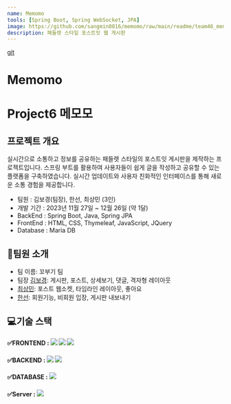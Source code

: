 ```yaml
---
name: Memomo
tools: [Spring Boot, Spring WebSocket, JPA]
image: https://github.com/sangmin0816/memomo/raw/main/readme/team46_memomo.gif
description: 패들렛 스타일 포스트잇 웹 게시판
---
```


[git](https://github.com/sangmin0816/memomo)

# Memomo
# Project6 메모모
## 프로젝트 개요
실시간으로 소통하고 정보를 공유하는 패들렛 스타일의 포스트잇 게시판을 제작하는 프로젝트입니다. 스프링 부트를 활용하여 사용자들이 쉽게 글을 작성하고 공유할 수 있는 플랫폼을 구축하였습니다. 실시간 업데이트와 사용자 친화적인 인터페이스를 통해 새로운 소통 경험을 제공합니다.

- 팀원 : 김보경(팀장), 한선, 최상민 (3인)
- 개발 기간 : 2023년 11월 27일 ~ 12월 26일 (약 1달)
- BackEnd : Spring Boot, Java, Spring JPA
- FrontEnd : HTML, CSS, Thymeleaf, JavaScript, JQuery
- Database :  Maria DB

## 👋팀원 소개
- 팀 이름: 꼬부기 팀
- 팀장 [김보경](https://github.com/emssme): 게시판, 포스트, 상세보기, 댓글, 격자형 레이아웃
- [최상민](https://github.com/sangmin0816): 포스트 웹소켓, 타임라인 레이아웃, 좋아요
- [한선](https://github.com/hansun321): 회원기능, 비회원 입장, 게시판 내보내기

## 💻기술 스택
#### ✅FRONTEND : <img src="https://img.shields.io/badge/html5-E34F26?style=for-the-badge&logo=html5&logoColor=white"> <img src="https://img.shields.io/badge/css-1572B6?style=for-the-badge&logo=css3&logoColor=white"> <img src="https://img.shields.io/badge/javascript-F7DF1E?style=for-the-badge&logo=javascript&logoColor=black">
#### ✅BACKEND :  <img src="https://img.shields.io/badge/Java-ED8B00?style=for-the-badge&logo=openjdk&logoColor=white">   <img src="https://img.shields.io/badge/spring%20boot-6DB33F?style=for-the-badge&logo=spring%20boot&logoColor=white">
#### ✅DATABASE : <img src="https://img.shields.io/badge/mariaDB-003545?style=for-the-badge&logo=mariaDB&logoColor=white">
#### ✅Server : <img src="https://img.shields.io/badge/apache tomcat-F8DC75?style=for-the-badge&logo=apachetomcat&logoColor=black">